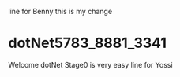line for Benny
this is my change
# dotNet5783_8881_3341
Welcome dotNet
Stage0 is very easy
line for Yossi
